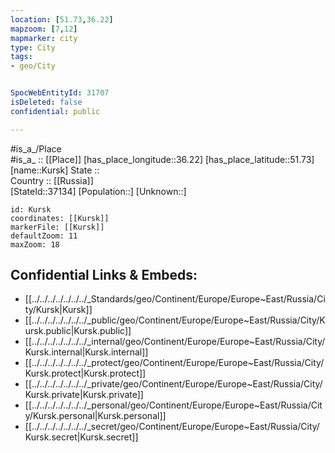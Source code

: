 ```yaml
---
location: [51.73,36.22] 
mapzoom: [7,12] 
mapmarker: city 
type: City
tags:
- geo/City


SpocWebEntityId: 31707
isDeleted: false
confidential: public

---
```

#is_a_/Place  
#is_a_ :: [[Place]] 
[has_place_longitude::36.22] 
[has_place_latitude::51.73] 
[name::Kursk] 
State ::  
Country :: [[Russia]]  
[StateId::37134] 
[Population::] 
[Unknown::] 


```leaflet
id: Kursk
coordinates: [[Kursk]] 
markerFile: [[Kursk]] 
defaultZoom: 11 
maxZoom: 18
```


## Confidential Links & Embeds: 
- [[../../../../../../../_Standards/geo/Continent/Europe/Europe~East/Russia/City/Kursk|Kursk]] 
- [[../../../../../../../_public/geo/Continent/Europe/Europe~East/Russia/City/Kursk.public|Kursk.public]] 
- [[../../../../../../../_internal/geo/Continent/Europe/Europe~East/Russia/City/Kursk.internal|Kursk.internal]] 
- [[../../../../../../../_protect/geo/Continent/Europe/Europe~East/Russia/City/Kursk.protect|Kursk.protect]] 
- [[../../../../../../../_private/geo/Continent/Europe/Europe~East/Russia/City/Kursk.private|Kursk.private]] 
- [[../../../../../../../_personal/geo/Continent/Europe/Europe~East/Russia/City/Kursk.personal|Kursk.personal]] 
- [[../../../../../../../_secret/geo/Continent/Europe/Europe~East/Russia/City/Kursk.secret|Kursk.secret]] 
